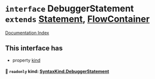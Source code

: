 # `interface` DebuggerStatement `extends` [Statement](../interface.Statement/README.md), [FlowContainer](../interface.FlowContainer/README.md)

[Documentation Index](../README.md)

## This interface has

- property [kind](#-readonly-kind-syntaxkinddebuggerstatement)


#### 📄 `readonly` kind: [SyntaxKind.DebuggerStatement](../enum.SyntaxKind/README.md#debuggerstatement--259)



